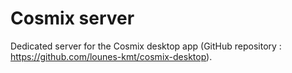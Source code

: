 # Cosmix server
Dedicated server for the Cosmix desktop app (GitHub repository : https://github.com/lounes-kmt/cosmix-desktop).
